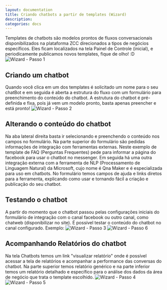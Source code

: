 ```yaml
---
layout: documentation
title: Criando chatbots a partir de templates (Wizard)
description: 
categories: docs
---
```


Templates de chatbots são modelos prontos de fluxos conversacionais disponibilizados na plataforma ZCC direcionados a tipos de negócios específicos. 
Eles ficam localizados na tela Painel de Controle (inicial), e periodicamente publicamos novos templates, fique de olho! :D
![Wizard - Passo 1](https://raw.githubusercontent.com/zenvia/zenvia.github.io/master/assets/img/wizard/imagem1.png)


## Criando um chatbot

Quando você clica em um dos templates é solicitado um nome para o seu chatBot e em seguida é aberta a estrutura do fluxo com um formulário para preenchimento do conteúdo do chatbot. 
A estrutura do chatbot é pré-definida e fixa, pois já vem um modelo pronto, basta apenas preencher e está pronto!
![Wizard - Passo 2](https://raw.githubusercontent.com/zenvia/zenvia.github.io/master/assets/img/wizard/imagem2.png)

## Alterando o conteúdo do chatbot

Na aba lateral direita basta ir selecionando e preenchendo o conteúdo nos campos no formulário. Na parte superior do formulário são pedidas informações de integração com ferramentas externas. 
Neste exemplo de template de FAQ (Perguntas Frequentes) pede para informar a página do facebook para usar o chatbot no messenger.  Em seguida há uma outra integração externa com a ferramenta de NLP (Processamento de Linguagem Natural) da Microsoft, cujo nome é Qna Maker e é especializada para uso em chatbots. 
No formulário temos campos de ajuda e links diretos para a ferramenta, explicando como usar e tornando fácil a criação e publicação do seu chatbot.

## Testando o chatbot
A partir do momento que o chatbot passou pelas configurações iniciais do formulário de integração com o canal facebook ou outro canal, como chatweb (disponibilizar no site). É possível testar o conteúdo do chatbot no canal configurado.
Exemplo:
![Wizard - Passo 3](https://raw.githubusercontent.com/zenvia/zenvia.github.io/master/assets/img/wizard/imagem3.png)
![Wizard - Passo 6](https://raw.githubusercontent.com/zenvia/zenvia.github.io/master/assets/img/wizard/imagem6.png)


## Acompanhando Relatórios do chatbot
Na tela Chatbots temos um link "visualizar relatório" onde é possível acessar a tela de relatórios e acompanhar a performance das conversas do chatbot.
Na parte superior temos relatório genérico e na parte inferior temos um relatório detalhado e específico para o análise dos dados da área de negócio que trata o template escolhido.
![Wizard - Passo 4](https://raw.githubusercontent.com/zenvia/zenvia.github.io/master/assets/img/wizard/imagem4.png)
![Wizard - Passo 5](https://raw.githubusercontent.com/zenvia/zenvia.github.io/master/assets/img/wizard/imagem5.png)

